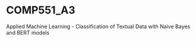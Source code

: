 # COMP551_A3
Applied Machine Learning - Classification of Textual Data with Naive Bayes and BERT models
